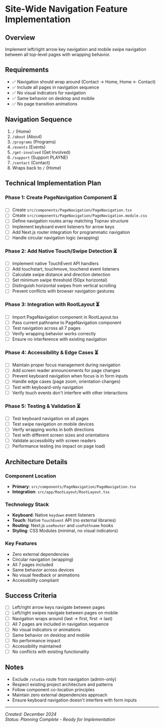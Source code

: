 # Site-Wide Navigation Feature Implementation

## Overview
Implement left/right arrow key navigation and mobile swipe navigation between all top-level pages with wrapping behavior.

## Requirements
- ✅ Navigation should wrap around (Contact → Home, Home ← Contact)
- ✅ Include all pages in navigation sequence
- ✅ No visual indicators for navigation
- ✅ Same behavior on desktop and mobile
- ✅ No page transition animations

## Navigation Sequence
1. `/` (Home)
2. `/about` (About)
3. `/programs` (Programs)
4. `/events` (Events)
5. `/get-involved` (Get Involved)
6. `/support` (Support PLAYNE)
7. `/contact` (Contact)
8. Wraps back to `/` (Home)

## Technical Implementation Plan

### Phase 1: Create PageNavigation Component ⏳
- [ ] Create `src/components/PageNavigation/PageNavigation.tsx`
- [ ] Create `src/components/PageNavigation/PageNavigation.module.css`
- [ ] Define navigation routes array matching Topnav structure
- [ ] Implement keyboard event listeners for arrow keys
- [ ] Add Next.js router integration for programmatic navigation
- [ ] Handle circular navigation logic (wrapping)

### Phase 2: Add Native Touch/Swipe Detection ⏳
- [ ] Implement native TouchEvent API handlers
- [ ] Add touchstart, touchmove, touchend event listeners
- [ ] Calculate swipe distance and direction detection
- [ ] Set minimum swipe threshold (50px horizontal)
- [ ] Distinguish horizontal swipes from vertical scrolling
- [ ] Prevent conflicts with browser navigation gestures

### Phase 3: Integration with RootLayout ⏳
- [ ] Import PageNavigation component in RootLayout.tsx
- [ ] Pass current pathname to PageNavigation component
- [ ] Test navigation across all 7 pages
- [ ] Verify wrapping behavior works correctly
- [ ] Ensure no interference with existing navigation

### Phase 4: Accessibility & Edge Cases ⏳
- [ ] Maintain proper focus management during navigation
- [ ] Add screen reader announcements for page changes
- [ ] Prevent keyboard navigation when focus is in form inputs
- [ ] Handle edge cases (page zoom, orientation changes)
- [ ] Test with keyboard-only navigation
- [ ] Verify touch events don't interfere with other interactions

### Phase 5: Testing & Validation ⏳
- [ ] Test keyboard navigation on all pages
- [ ] Test swipe navigation on mobile devices
- [ ] Verify wrapping works in both directions
- [ ] Test with different screen sizes and orientations
- [ ] Validate accessibility with screen readers
- [ ] Performance testing (no impact on page load)

## Architecture Details

### Component Location
- **Primary**: `src/components/PageNavigation/PageNavigation.tsx`
- **Integration**: `src/app/RootLayout/RootLayout.tsx`

### Technology Stack
- **Keyboard**: Native `keydown` event listeners
- **Touch**: Native `TouchEvent` API (no external libraries)
- **Routing**: Next.js `useRouter` and `usePathname` hooks
- **Styling**: CSS Modules (minimal, no visual indicators)

### Key Features
- Zero external dependencies
- Circular navigation (wrapping)
- All 7 pages included
- Same behavior across devices
- No visual feedback or animations
- Accessibility compliant

## Success Criteria
- [ ] Left/right arrow keys navigate between pages
- [ ] Left/right swipes navigate between pages on mobile
- [ ] Navigation wraps around (last → first, first → last)
- [ ] All 7 pages are included in navigation sequence
- [ ] No visual indicators or animations
- [ ] Same behavior on desktop and mobile
- [ ] No performance impact
- [ ] Accessibility maintained
- [ ] No conflicts with existing functionality

## Notes
- Exclude `/studio` route from navigation (admin-only)
- Respect existing project architecture and patterns
- Follow component co-location principles
- Maintain zero external dependencies approach
- Ensure keyboard navigation doesn't interfere with form inputs

---

*Created: December 2024*  
*Status: Planning Complete - Ready for Implementation*

